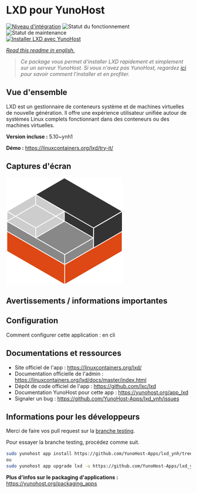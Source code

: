 <!--
N.B.: This README was automatically generated by https://github.com/YunoHost/apps/tree/master/tools/README-generator
It shall NOT be edited by hand.
-->

# LXD pour YunoHost

[![Niveau d'intégration](https://dash.yunohost.org/integration/lxd.svg)](https://dash.yunohost.org/appci/app/lxd) ![Statut du fonctionnement](https://ci-apps.yunohost.org/ci/badges/lxd.status.svg) ![Statut de maintenance](https://ci-apps.yunohost.org/ci/badges/lxd.maintain.svg)  
[![Installer LXD avec YunoHost](https://install-app.yunohost.org/install-with-yunohost.svg)](https://install-app.yunohost.org/?app=lxd)

*[Read this readme in english.](./README.md)*

> *Ce package vous permet d'installer LXD rapidement et simplement sur un serveur YunoHost.
Si vous n'avez pas YunoHost, regardez [ici](https://yunohost.org/#/install) pour savoir comment l'installer et en profiter.*

## Vue d'ensemble

LXD est un gestionnaire de conteneurs système et de machines virtuelles de nouvelle génération. Il offre une expérience utilisateur unifiée autour de systèmes Linux complets fonctionnant dans des conteneurs ou des machines virtuelles.


**Version incluse :** 5.10~ynh1

**Démo :** https://linuxcontainers.org/lxd/try-it/

## Captures d'écran

![Capture d'écran de LXD](./doc/screenshots/LXD-logo.png)

## Avertissements / informations importantes

## Configuration

Comment configurer cette application : en cli

## Documentations et ressources

* Site officiel de l'app : <https://linuxcontainers.org/lxd/>
* Documentation officielle de l'admin : <https://linuxcontainers.org/lxd/docs/master/index.html>
* Dépôt de code officiel de l'app : <https://github.com/lxc/lxd>
* Documentation YunoHost pour cette app : <https://yunohost.org/app_lxd>
* Signaler un bug : <https://github.com/YunoHost-Apps/lxd_ynh/issues>

## Informations pour les développeurs

Merci de faire vos pull request sur la [branche testing](https://github.com/YunoHost-Apps/lxd_ynh/tree/testing).

Pour essayer la branche testing, procédez comme suit.

``` bash
sudo yunohost app install https://github.com/YunoHost-Apps/lxd_ynh/tree/testing --debug
ou
sudo yunohost app upgrade lxd -u https://github.com/YunoHost-Apps/lxd_ynh/tree/testing --debug
```

**Plus d'infos sur le packaging d'applications :** <https://yunohost.org/packaging_apps>
